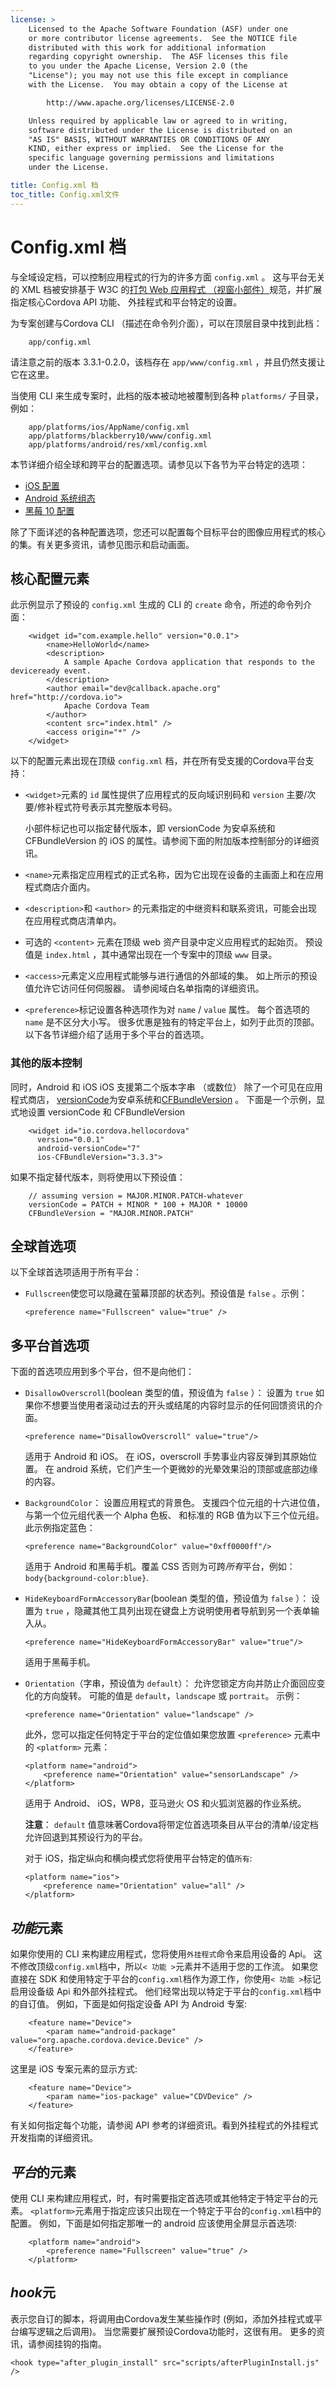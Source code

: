 ```yaml
---
license: >
    Licensed to the Apache Software Foundation (ASF) under one
    or more contributor license agreements.  See the NOTICE file
    distributed with this work for additional information
    regarding copyright ownership.  The ASF licenses this file
    to you under the Apache License, Version 2.0 (the
    "License"); you may not use this file except in compliance
    with the License.  You may obtain a copy of the License at

        http://www.apache.org/licenses/LICENSE-2.0

    Unless required by applicable law or agreed to in writing,
    software distributed under the License is distributed on an
    "AS IS" BASIS, WITHOUT WARRANTIES OR CONDITIONS OF ANY
    KIND, either express or implied.  See the License for the
    specific language governing permissions and limitations
    under the License.

title: Config.xml 档
toc_title: Config.xml文件
---
```


# Config.xml 档

与全域设定档，可以控制应用程式的行为的许多方面 `config.xml` 。 这与平台无关的 XML 档被安排基于 W3C 的[打包 Web 应用程式 （视窗小部件）][1]规范，并扩展指定核心Cordova API 功能、 外挂程式和平台特定的设置。

 [1]: http://www.w3.org/TR/widgets/

为专案创建与Cordova CLI （描述在命令列介面），可以在顶层目录中找到此档：

        app/config.xml
    

请注意之前的版本 3.3.1-0.2.0，该档存在 `app/www/config.xml` ，并且仍然支援让它在这里。

当使用 CLI 来生成专案时，此档的版本被动地被覆制到各种 `platforms/` 子目录，例如：

        app/platforms/ios/AppName/config.xml
        app/platforms/blackberry10/www/config.xml
        app/platforms/android/res/xml/config.xml
    

本节详细介绍全球和跨平台的配置选项。请参见以下各节为平台特定的选项：

*   [iOS 配置](../guide/platforms/ios/config.html)
*   [Android 系统组态](../guide/platforms/android/config.html)
*   [黑莓 10 配置](../guide/platforms/blackberry10/config.html)

除了下面详述的各种配置选项，您还可以配置每个目标平台的图像应用程式的核心的集。有关更多资讯，请参见图示和启动画面。

## 核心配置元素

此示例显示了预设的 `config.xml` 生成的 CLI 的 `create` 命令，所述的命令列介面：

        <widget id="com.example.hello" version="0.0.1">
            <name>HelloWorld</name>
            <description>
                A sample Apache Cordova application that responds to the deviceready event.
            </description>
            <author email="dev@callback.apache.org" href="http://cordova.io">
                Apache Cordova Team
            </author>
            <content src="index.html" />
            <access origin="*" />
        </widget>
    

以下的配置元素出现在顶级 `config.xml` 档，并在所有受支援的Cordova平台支持：

*   `<widget>`元素的 `id` 属性提供了应用程式的反向域识别码和 `version` 主要/次要/修补程式符号表示其完整版本号码。
    
    小部件标记也可以指定替代版本，即 versionCode 为安卓系统和 CFBundleVersion 的 iOS 的属性。请参阅下面的附加版本控制部分的详细资讯。

*   `<name>`元素指定应用程式的正式名称，因为它出现在设备的主画面上和在应用程式商店介面内。

*   `<description>`和 `<author>` 的元素指定的中继资料和联系资讯，可能会出现在应用程式商店清单内。

*   可选的 `<content>` 元素在顶级 web 资产目录中定义应用程式的起始页。 预设值是 `index.html` ，其中通常出现在一个专案中的顶级 `www` 目录。

*   `<access>`元素定义应用程式能够与进行通信的外部域的集。 如上所示的预设值允许它访问任何伺服器。 请参阅域白名单指南的详细资讯。

*   `<preference>`标记设置各种选项作为对 `name` / `value` 属性。 每个首选项的 `name` 是不区分大小写。 很多优惠是独有的特定平台上，如列于此页的顶部。 以下各节详细介绍了适用于多个平台的首选项。

### 其他的版本控制

同时，Android 和 iOS iOS 支援第二个版本字串 （或数位） 除了一个可见在应用程式商店， [versionCode][2]为安卓系统和[CFBundleVersion][3] 。 下面是一个示例，显式地设置 versionCode 和 CFBundleVersion

 [2]: http://developer.android.com/tools/publishing/versioning.html
 [3]: http://stackoverflow.com/questions/4933093/cfbundleversion-in-the-info-plist-upload-error

        <widget id="io.cordova.hellocordova"
          version="0.0.1"
          android-versionCode="7"
          ios-CFBundleVersion="3.3.3">
    

如果不指定替代版本，则将使用以下预设值：

        // assuming version = MAJOR.MINOR.PATCH-whatever
        versionCode = PATCH + MINOR * 100 + MAJOR * 10000
        CFBundleVersion = "MAJOR.MINOR.PATCH"
    

## 全球首选项

以下全球首选项适用于所有平台：

*   `Fullscreen`使您可以隐藏在萤幕顶部的状态列。预设值是 `false` 。示例：
    
        <preference name="Fullscreen" value="true" />
        

## 多平台首选项

下面的首选项应用到多个平台，但不是向他们：

*   `DisallowOverscroll`(boolean 类型的值，预设值为 `false` ）： 设置为 `true` 如果你不想要当使用者滚动过去的开头或结尾的内容时显示的任何回馈资讯的介面。
    
        <preference name="DisallowOverscroll" value="true"/>
        
    
    适用于 Android 和 iOS。 在 iOS，overscroll 手势事业内容反弹到其原始位置。 在 android 系统，它们产生一个更微妙的光晕效果沿的顶部或底部边缘的内容。

*   `BackgroundColor`： 设置应用程式的背景色。 支援四个位元组的十六进位值，与第一个位元组代表一个 Alpha 色板、 和标准的 RGB 值为以下三个位元组。 此示例指定蓝色：
    
        <preference name="BackgroundColor" value="0xff0000ff"/>
        
    
    适用于 Android 和黑莓手机。覆盖 CSS 否则为可跨*所有*平台，例如：`body{background-color:blue}`.

*   `HideKeyboardFormAccessoryBar`(boolean 类型的值，预设值为 `false` ）： 设置为 `true` ，隐藏其他工具列出现在键盘上方说明使用者导航到另一个表单输入从。
    
        <preference name="HideKeyboardFormAccessoryBar" value="true"/>
        
    
    适用于黑莓手机。

*   `Orientation`（字串，预设值为 `default`）： 允许您锁定方向并防止介面回应变化的方向旋转。 可能的值是 `default`，`landscape` 或 `portrait`。 示例：
    
        <preference name="Orientation" value="landscape" />
        
    
    此外，您可以指定任何特定于平台的定位值如果您放置 `<preference>` 元素中的 `<platform>` 元素：
    
        <platform name="android">
            <preference name="Orientation" value="sensorLandscape" />
        </platform>
        
    
    适用于 Android、 iOS，WP8，亚马逊火 OS 和火狐浏览器的作业系统。
    
    **注意**： `default` 值意味著Cordova将带定位首选项条目从平台的清单/设定档允许回退到其预设行为的平台。
    
    对于 iOS，指定纵向和横向模式您将使用平台特定的值`所有`:
    
        <platform name="ios">
            <preference name="Orientation" value="all" />
        </platform>
        
## *功能*元素

如果你使用的 CLI 来构建应用程式，您将使用`外挂程式`命令来启用设备的 Api。 这不修改顶级`config.xml`档中，所以`< 功能 >`元素并不适用于您的工作流。 如果您直接在 SDK 和使用特定于平台的`config.xml`档作为源工作，你使用`< 功能 >`标记启用设备级 Api 和外部外挂程式。 他们经常出现以特定于平台的`config.xml`档中的自订值。 例如，下面是如何指定设备 API 为 Android 专案:

        <feature name="Device">
            <param name="android-package" value="org.apache.cordova.device.Device" />
        </feature>
    

这里是 iOS 专案元素的显示方式:

        <feature name="Device">
            <param name="ios-package" value="CDVDevice" />
        </feature>
    

有关如何指定每个功能，请参阅 API 参考的详细资讯。看到外挂程式的外挂程式开发指南的详细资讯。

## *平台*的元素

使用 CLI 来构建应用程式，时，有时需要指定首选项或其他特定于特定平台的元素。 `<platform>`元素用于指定应该只出现在一个特定于平台的`config.xml`档中的配置。 例如，下面是如何指定那唯一的 android 应该使用全屏显示首选项:

        <platform name="android">
            <preference name="Fullscreen" value="true" />
        </platform>
    

## *hook*元

表示您自订的脚本，将调用由Cordova发生某些操作时 (例如，添加外挂程式或平台编写逻辑之后调用)。 当您需要扩展预设Cordova功能时，这很有用。 更多的资讯，请参阅挂钩的指南。

    <hook type="after_plugin_install" src="scripts/afterPluginInstall.js" />